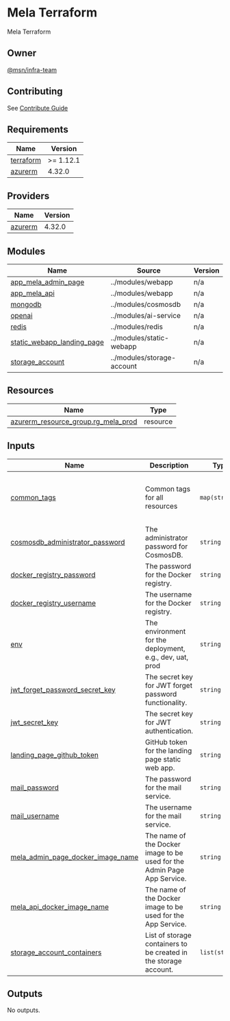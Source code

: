 # Mela Terraform

Mela Terraform

## Owner

[@msn/infra-team](CODEOWNERS)

## Contributing

See [Contribute Guide](/CONTRIBUTING.md)

<!-- BEGIN_TF_DOCS -->
## Requirements

| Name | Version |
|------|---------|
| <a name="requirement_terraform"></a> [terraform](#requirement\_terraform) | >= 1.12.1 |
| <a name="requirement_azurerm"></a> [azurerm](#requirement\_azurerm) | 4.32.0 |

## Providers

| Name | Version |
|------|---------|
| <a name="provider_azurerm"></a> [azurerm](#provider\_azurerm) | 4.32.0 |

## Modules

| Name | Source | Version |
|------|--------|---------|
| <a name="module_app_mela_admin_page"></a> [app\_mela\_admin\_page](#module\_app\_mela\_admin\_page) | ../modules/webapp | n/a |
| <a name="module_app_mela_api"></a> [app\_mela\_api](#module\_app\_mela\_api) | ../modules/webapp | n/a |
| <a name="module_mongodb"></a> [mongodb](#module\_mongodb) | ../modules/cosmosdb | n/a |
| <a name="module_openai"></a> [openai](#module\_openai) | ../modules/ai-service | n/a |
| <a name="module_redis"></a> [redis](#module\_redis) | ../modules/redis | n/a |
| <a name="module_static_webapp_landing_page"></a> [static\_webapp\_landing\_page](#module\_static\_webapp\_landing\_page) | ../modules/static-webapp | n/a |
| <a name="module_storage_account"></a> [storage\_account](#module\_storage\_account) | ../modules/storage-account | n/a |

## Resources

| Name | Type |
|------|------|
| [azurerm_resource_group.rg_mela_prod](https://registry.terraform.io/providers/hashicorp/azurerm/4.32.0/docs/resources/resource_group) | resource |

## Inputs

| Name | Description | Type | Default | Required |
|------|-------------|------|---------|:--------:|
| <a name="input_common_tags"></a> [common\_tags](#input\_common\_tags) | Common tags for all resources | `map(string)` | <pre>{<br/>  "app_name": "mela",<br/>  "app_owner": "mela-team",<br/>  "created_by": "tient"<br/>}</pre> | no |
| <a name="input_cosmosdb_administrator_password"></a> [cosmosdb\_administrator\_password](#input\_cosmosdb\_administrator\_password) | The administrator password for CosmosDB. | `string` | n/a | yes |
| <a name="input_docker_registry_password"></a> [docker\_registry\_password](#input\_docker\_registry\_password) | The password for the Docker registry. | `string` | n/a | yes |
| <a name="input_docker_registry_username"></a> [docker\_registry\_username](#input\_docker\_registry\_username) | The username for the Docker registry. | `string` | n/a | yes |
| <a name="input_env"></a> [env](#input\_env) | The environment for the deployment, e.g., dev, uat, prod | `string` | n/a | yes |
| <a name="input_jwt_forget_password_secret_key"></a> [jwt\_forget\_password\_secret\_key](#input\_jwt\_forget\_password\_secret\_key) | The secret key for JWT forget password functionality. | `string` | n/a | yes |
| <a name="input_jwt_secret_key"></a> [jwt\_secret\_key](#input\_jwt\_secret\_key) | The secret key for JWT authentication. | `string` | n/a | yes |
| <a name="input_landing_page_github_token"></a> [landing\_page\_github\_token](#input\_landing\_page\_github\_token) | GitHub token for the landing page static web app. | `string` | n/a | yes |
| <a name="input_mail_password"></a> [mail\_password](#input\_mail\_password) | The password for the mail service. | `string` | n/a | yes |
| <a name="input_mail_username"></a> [mail\_username](#input\_mail\_username) | The username for the mail service. | `string` | n/a | yes |
| <a name="input_mela_admin_page_docker_image_name"></a> [mela\_admin\_page\_docker\_image\_name](#input\_mela\_admin\_page\_docker\_image\_name) | The name of the Docker image to be used for the Admin Page App Service. | `string` | n/a | yes |
| <a name="input_mela_api_docker_image_name"></a> [mela\_api\_docker\_image\_name](#input\_mela\_api\_docker\_image\_name) | The name of the Docker image to be used for the App Service. | `string` | n/a | yes |
| <a name="input_storage_account_containers"></a> [storage\_account\_containers](#input\_storage\_account\_containers) | List of storage containers to be created in the storage account. | `list(string)` | `[]` | no |

## Outputs

No outputs.
<!-- END_TF_DOCS -->
